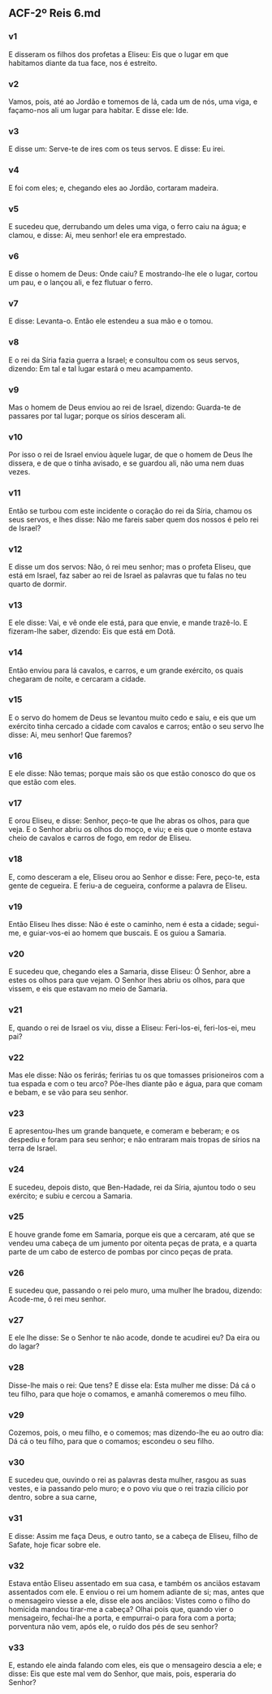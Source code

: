 ## ACF-2º Reis 6.md
### v1
 E disseram os filhos dos profetas a Eliseu: Eis que o lugar em que habitamos diante da tua face, nos é estreito.
### v2
 Vamos, pois, até ao Jordão e tomemos de lá, cada um de nós, uma viga, e façamo-nos ali um lugar para habitar. E disse ele: Ide.
### v3
 E disse um: Serve-te de ires com os teus servos. E disse: Eu irei.
### v4
 E foi com eles; e, chegando eles ao Jordão, cortaram madeira.
### v5
 E sucedeu que, derrubando um deles uma viga, o ferro caiu na água; e clamou, e disse: Ai, meu senhor! ele era emprestado.
### v6
 E disse o homem de Deus: Onde caiu? E mostrando-lhe ele o lugar, cortou um pau, e o lançou ali, e fez flutuar o ferro.
### v7
 E disse: Levanta-o. Então ele estendeu a sua mão e o tomou.
### v8
 E o rei da Síria fazia guerra a Israel; e consultou com os seus servos, dizendo: Em tal e tal lugar estará o meu acampamento.
### v9
 Mas o homem de Deus enviou ao rei de Israel, dizendo: Guarda-te de passares por tal lugar; porque os sírios desceram ali.
### v10
 Por isso o rei de Israel enviou àquele lugar, de que o homem de Deus lhe dissera, e de que o tinha avisado, e se guardou ali, não uma nem duas vezes.
### v11
 Então se turbou com este incidente o coração do rei da Síria, chamou os seus servos, e lhes disse: Não me fareis saber quem dos nossos é pelo rei de Israel?
### v12
 E disse um dos servos: Não, ó rei meu senhor; mas o profeta Eliseu, que está em Israel, faz saber ao rei de Israel as palavras que tu falas no teu quarto de dormir.
### v13
 E ele disse: Vai, e vê onde ele está, para que envie, e mande trazê-lo. E fizeram-lhe saber, dizendo: Eis que está em Dotã.
### v14
 Então enviou para lá cavalos, e carros, e um grande exército, os quais chegaram de noite, e cercaram a cidade.
### v15
 E o servo do homem de Deus se levantou muito cedo e saiu, e eis que um exército tinha cercado a cidade com cavalos e carros; então o seu servo lhe disse: Ai, meu senhor! Que faremos?
### v16
 E ele disse: Não temas; porque mais são os que estão conosco do que os que estão com eles.
### v17
 E orou Eliseu, e disse: Senhor, peço-te que lhe abras os olhos, para que veja. E o Senhor abriu os olhos do moço, e viu; e eis que o monte estava cheio de cavalos e carros de fogo, em redor de Eliseu.
### v18
 E, como desceram a ele, Eliseu orou ao Senhor e disse: Fere, peço-te, esta gente de cegueira. E feriu-a de cegueira, conforme a palavra de Eliseu.
### v19
 Então Eliseu lhes disse: Não é este o caminho, nem é esta a cidade; segui-me, e guiar-vos-ei ao homem que buscais. E os guiou a Samaria.
### v20
 E sucedeu que, chegando eles a Samaria, disse Eliseu: Ó Senhor, abre a estes os olhos para que vejam. O Senhor lhes abriu os olhos, para que vissem, e eis que estavam no meio de Samaria.
### v21
 E, quando o rei de Israel os viu, disse a Eliseu: Feri-los-ei, feri-los-ei, meu pai?
### v22
 Mas ele disse: Não os ferirás; feririas tu os que tomasses prisioneiros com a tua espada e com o teu arco? Põe-lhes diante pão e água, para que comam e bebam, e se vão para seu senhor.
### v23
 E apresentou-lhes um grande banquete, e comeram e beberam; e os despediu e foram para seu senhor; e não entraram mais tropas de sírios na terra de Israel.
### v24
 E sucedeu, depois disto, que Ben-Hadade, rei da Síria, ajuntou todo o seu exército; e subiu e cercou a Samaria.
### v25
 E houve grande fome em Samaria, porque eis que a cercaram, até que se vendeu uma cabeça de um jumento por oitenta peças de prata, e a quarta parte de um cabo de esterco de pombas por cinco peças de prata.
### v26
 E sucedeu que, passando o rei pelo muro, uma mulher lhe bradou, dizendo: Acode-me, ó rei meu senhor.
### v27
 E ele lhe disse: Se o Senhor te não acode, donde te acudirei eu? Da eira ou do lagar?
### v28
 Disse-lhe mais o rei: Que tens? E disse ela: Esta mulher me disse: Dá cá o teu filho, para que hoje o comamos, e amanhã comeremos o meu filho.
### v29
 Cozemos, pois, o meu filho, e o comemos; mas dizendo-lhe eu ao outro dia: Dá cá o teu filho, para que o comamos; escondeu o seu filho.
### v30
 E sucedeu que, ouvindo o rei as palavras desta mulher, rasgou as suas vestes, e ia passando pelo muro; e o povo viu que o rei trazia cilício por dentro, sobre a sua carne,
### v31
 E disse: Assim me faça Deus, e outro tanto, se a cabeça de Eliseu, filho de Safate, hoje ficar sobre ele.
### v32
 Estava então Eliseu assentado em sua casa, e também os anciãos estavam assentados com ele. E enviou o rei um homem adiante de si; mas, antes que o mensageiro viesse a ele, disse ele aos anciãos: Vistes como o filho do homicida mandou tirar-me a cabeça? Olhai pois que, quando vier o mensageiro, fechai-lhe a porta, e empurrai-o para fora com a porta; porventura não vem, após ele, o ruído dos pés de seu senhor?
### v33
 E, estando ele ainda falando com eles, eis que o mensageiro descia a ele; e disse: Eis que este mal vem do Senhor, que mais, pois, esperaria do Senhor?
